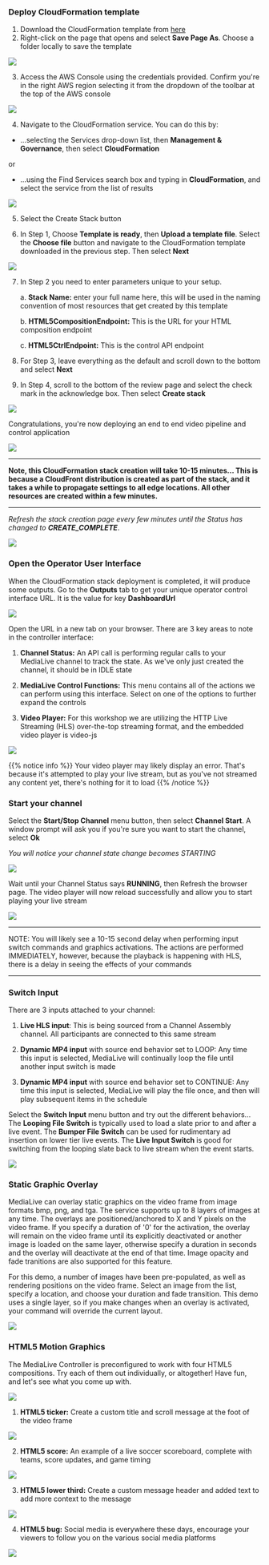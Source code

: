 ### Deploy CloudFormation template

1. Download the CloudFormation template from [here](https://raw.githubusercontent.com/scunning1987/medialive_single_channel_controller/main/medialive_single_channel_controller.yaml)
2. Right-click on the page that opens and select **Save Page As**. Choose a folder locally to save the template

![](images/cloudformation-template-save.png?width=50pc&classes=border,shadow)

3. Access the AWS Console using the credentials provided. Confirm you're in the right AWS region selecting it from the dropdown of the toolbar at the top of the AWS console

![](images/region.png?width=20pc&classes=border,shadow)

4. Navigate to the CloudFormation service. You can do this by:

- ...selecting the Services drop-down list, then **Management & Governance**, then select **CloudFormation**

or

- ...using the Find Services search box and typing in **CloudFormation**, and select the service from the list of results

![](images/navigate-to-cloudformation.png?width=50pc&classes=border,shadow)

5. Select the Create Stack button

6. In Step 1, Choose **Template is ready**, then **Upload a template file**. Select the **Choose file** button and navigate to the CloudFormation template downloaded in the previous step. Then select **Next**

![](images/cf-create-stack-1.png?width=50pc&classes=border,shadow)

7. In Step 2 you need to enter parameters unique to your setup.

   a. **Stack Name:** enter your full name here, this will be used in the naming convention of most resources that get created by this template

   b. **HTML5CompositionEndpoint:** This is the URL for your HTML composition endpoint

   c. **HTML5CtrlEndpoint:** This is the control API endpoint

8. For Step 3, leave everything as the default and scroll down to the bottom and select **Next**

9. In Step 4, scroll to the bottom of the review page and select the check mark in the acknowledge box. Then select **Create stack**

![](images/cf-create-stack-2.png?width=50pc&classes=border,shadow)

Congratulations, you're now deploying an end to end video pipeline and control application

![](images/cf-create-stack-3.png?width=40pc&classes=border,shadow)

---

**Note, this CloudFormation stack creation will take 10-15 minutes... This is because a CloudFront distribution is created as part of the stack, and it takes a while to propagate settings to all edge locations. All other resources are created within a few minutes.**

---

*Refresh the stack creation page every few minutes until the Status has changed to **CREATE_COMPLETE***.

![](images/cf-create-stack-4.png?width=40pc&classes=border,shadow)

### Open the Operator User Interface
When the CloudFormation stack deployment is completed, it will produce some outputs. Go to the **Outputs** tab to get your unique operator control interface URL. It is the value for key **DashboardUrl**

![](images/cf-create-stack-5.png?width=60pc&classes=border,shadow)

Open the URL in a new tab on your browser. There are 3 key areas to note in the controller interface:

1. **Channel Status:** An API call is performing regular calls to your MediaLive channel to track the state. As we've only just created the channel, it should be in IDLE state

2. **MediaLive Control Functions:** This menu contains all of the actions we can perform using this interface. Select on one of the options to further expand the controls

3. **Video Player:** For this workshop we are utilizing the HTTP Live Streaming (HLS) over-the-top streaming format, and the embedded video player is video-js

![](images/medialive-controller-1.png?width=60pc&classes=border,shadow)

{{% notice info %}}
Your video player may likely display an error. That's because it's attempted to play your live stream, but as you've not streamed any content yet, there's nothing for it to load
{{% /notice %}}

### Start your channel

Select the **Start/Stop Channel** menu button, then select **Channel Start**. A window prompt will ask you if you're sure you want to start the channel, select **Ok**

*You will notice your channel state change becomes STARTING*

![](images/medialive-controller-2.png?width=20pc&classes=border,shadow)

Wait until your Channel Status says **RUNNING**, then Refresh the browser page. The video player will now reload successfully and allow you to start playing your live stream

![](images/medialive-controller-3.png?width=60pc&classes=border,shadow)

---

NOTE: You will likely see a 10-15 second delay when performing input switch commands and graphics activations. The actions are performed IMMEDIATELY, however, because the playback is happening with HLS, there is a delay in seeing the effects of your commands

---

### Switch Input

There are 3 inputs attached to your channel:

1. **Live HLS input**: This is being sourced from a Channel Assembly channel. All participants are connected to this same stream

2. **Dynamic MP4 input** with source end behavior set to LOOP: Any time this input is selected, MediaLive will continually loop the file until another input switch is made

3. **Dynamic MP4 input** with source end behavior set to CONTINUE: Any time this input is selected, MediaLive will play the file once, and then will play subsequent items in the schedule

Select the **Switch Input** menu button and try out the different behaviors... The **Looping File Switch** is typically used to load a slate prior to and after a live event. The **Bumper File Switch** can be used for rudimentary ad insertion on lower tier live events. The **Live Input Switch** is good for switching from the looping slate back to live stream when the event starts.

![](images/medialive-controller-4.png?width=60pc&classes=border,shadow)

### Static Graphic Overlay

MediaLive can overlay static graphics on the video frame from image formats bmp, png, and tga. The service supports up to 8 layers of images at any time. The overlays are positioned/anchored to X and Y pixels on the video frame. If you specify a duration of '0' for the activation, the overlay will remain on the video frame until its explicitly deactivated or another image is loaded on the same layer, otherwise specify a duration in seconds and the overlay will deactivate at the end of that time. Image opacity and fade tranitions are also supported for this feature.

For this demo, a number of images have been pre-populated, as well as rendering positions on the video frame. Select an image from the list, specify a location, and choose your duration and fade transition. This demo uses a single layer, so if you make changes when an overlay is activated, your command will override the current layout.

![](images/medialive-controller-staticgfx.png?width=60pc&classes=border,shadow)

### HTML5 Motion Graphics

The MediaLive Controller is preconfigured to work with four HTML5 compositions. Try each of them out individually, or altogether! Have fun, and let's see what you come up with.

![](images/medialive-controller-5.png?width=30pc&classes=border,shadow)

1. **HTML5 ticker:** Create a custom title and scroll message at the foot of the video frame

![](images/medialive-controller-html5-1.png?width=30pc&classes=border,shadow)

2. **HTML5 score:** An example of a live soccer scoreboard, complete with teams, score updates, and game timing

![](images/medialive-controller-html5-2.png?width=30pc&classes=border,shadow)

3. **HTML5 lower third:** Create a custom message header and added text to add more context to the message

![](images/medialive-controller-html5-3.png?width=30pc&classes=border,shadow)

4. **HTML5 bug:** Social media is everywhere these days, encourage your viewers to follow you on the various social media platforms

![](images/medialive-controller-html5-4.png?width=30pc&classes=border,shadow)


